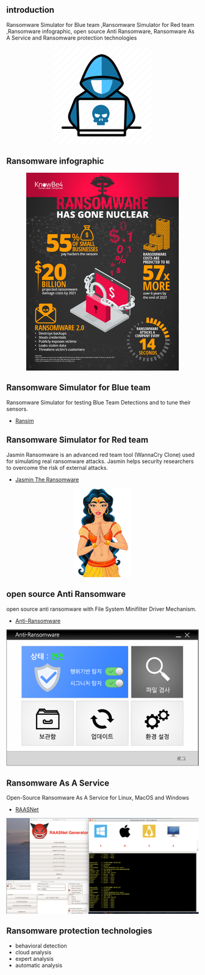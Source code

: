 ## introduction 
Ransomware Simulator for Blue team ,Ransomware Simulator for Red team ,Ransomware infographic, open source Anti Ransomware, Ransomware As A Service and Ransomware protection technologies

<p align="center">
  <img src="ran_man.png">
</p>

## Ransomware infographic

<p align="center">
  <img src="Ransomware_Infographic.png" width="400">
</p>


## Ransomware Simulator for Blue team
Ransomware Simulator for testing Blue Team Detections and to tune their sensors.

* [Ransim](https://github.com/d4rk-d4nph3/Ransim)


## Ransomware Simulator for Red team
Jasmin Ransomware is an advanced red team tool (WannaCry Clone) used for simulating real ransomware attacks. Jasmin helps security researchers to overcome the risk of external attacks.

* [Jasmin The Ransomware](https://github.com/codesiddhant/Jasmin-Ransomware)
<p align="center">
  <img src="jasmin.jpg" width="150">
</p>

## open source Anti Ransomware
open source anti ransomware with File System Minifilter Driver Mechanism.

* [Anti-Ransomware](https://github.com/clavis0x/AntiRansomware)

<p align="center">
  <img src="anti_ransomware.png">
</p>

## Ransomware As A Service
Open-Source Ransomware As A Service for Linux, MacOS and Windows

* [RAASNet](https://github.com/leonv024/RAASNet)

<p align="center">
  <img src="raasnet.png">
</p>

## Ransomware protection technologies
* behavioral detection
* cloud analysis
* expert analysis
* automatic analysis


